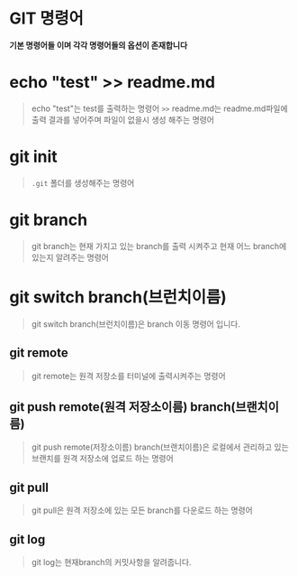 # GIT 명령어
**기본 명령어들 이며 각각 명령어들의 옵션이 존재합니다**

# echo "test" >> readme.md 
> echo "test"는 test를 출력하는 명령어
> `>>` readme.md는 readme.md파일에 출력 결과를 넣어주며 파일이 없을시 생성 해주는 명령어

# git init
> `.git` 폴더를 생성해주는 명령어

# git branch 
> git branch는 현재 가지고 있는 branch를 출력 시켜주고 현재 어느 branch에 있는지 알려주는 명령어

# git switch branch(브런치이름)
> git switch branch(브런치이름)은 branch 이동 명령어 입니다.

## git remote

> git remote는 원격 저장소를 터미널에 출력시켜주는 명령어

## git push remote(원격 저장소이름) branch(브랜치이름)

> git push remote(저장소이름) branch(브랜치이름)은 로컬에서 관리하고 있는 브랜치를 원격 저장소에 업로드 하는 명령어

## git pull

> git pull은 원격 저장소에 있는 모든 branch를 다운로드 하는 명령어

## git log

> git log는 현재branch의 커밋사항을 알려줍니다.  
